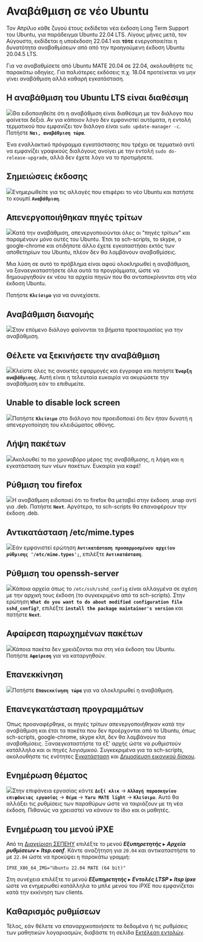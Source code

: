 # Αναβάθμιση σε νέο Ubuntu

Τον Απρίλιο κάθε ζυγού έτους εκδίδεται νέα έκδοση Long Term Support του Ubuntu,
για παράδειγμα Ubuntu 22.04 LTS. Λίγους μήνες μετά, τον Αύγουστο, εκδίδεται η
υποέκδοση 22.04.1 και **τότε** ενεργοποιείται η δυνατότητα αναβαθμίσεων από
από την προηγούμενη έκδοση Ubuntu 20.04.5 LTS.

Για να αναβαθμίσετε από Ubuntu MATE 20.04 σε 22.04, ακολουθήστε τις παρακάτω
οδηγίες. Για παλιότερες εκδόσεις π.χ. 18.04 προτείνεται να μην γίνει αναβάθμιση
αλλά καθαρή εγκατάσταση.

## Η αναβάθμιση του Ubuntu LTS είναι διαθέσιμη

[![](upgrade-01-available.png)](upgrade-01-available.png)Θα ειδοποιηθείτε ότι η
αναβάθμιση είναι διαθέσιμη με τον διάλογο που φαίνεται δεξιά. Αν για κάποιον
λόγο δεν εμφανιστεί αυτόματα, η εντολή τερματικού που εμφανίζει τον διάλογο
είναι `sudo update-manager -c`. Πατήστε **`Ναι, αναβάθμιση τώρα`**.

Ένα εναλλακτικό πρόγραμμα εγκατάστασης που τρέχει σε τερματικό αντί να
εμφανίζει γραφικούς διαλόγους ανοίγει με την εντολή `sudo do-release-upgrade`,
αλλά δεν έχετε λόγο να το προτιμήσετε.

## Σημειώσεις έκδοσης

[![](upgrade-02-notes.png)](upgrade-02-notes.png)Ενημερωθείτε για τις αλλαγές
που επιφέρει το νέο Ubuntu και πατήστε το κουμπί **`Αναβάθμιση`**.

## Απενεργοποιήθηκαν πηγές τρίτων

[![](upgrade-03-sources.png)](upgrade-03-sources.png)Κατά την αναβάθμιση,
απενεργοποιούνται όλες οι "πηγές τρίτων" και παραμένουν μόνο αυτές του Ubuntu.
Έτσι τα sch-scripts, το skype, ο google-chrome και οτιδήποτε άλλο έχετε
εγκαταστήσει εκτός των αποθετηρίων του Ubuntu, πλέον δεν θα λαμβάνουν
αναβαθμίσεις.

Μια λύση σε αυτό το πρόβλημα είναι αφού ολοκληρωθεί η αναβάθμιση, να
ξαναεγκαταστήσετε όλα αυτά τα προγράμματα, ώστε να δημιουργηθούν εκ νέου τα
αρχεία πηγών που θα ανταποκρίνονται στη νέα έκδοση Ubuntu.

Πατήστε **`Κλείσιμο`** για να συνεχίσετε.

## Αναβάθμιση διανομής

[![](upgrade-04-progress.png)](upgrade-04-progress.png)Στον επόμενο διάλογο
φαίνονται τα βήματα προετοιμασίας για την αναβάθμιση.

## Θέλετε να ξεκινήσετε την αναβάθμιση

[![](upgrade-05-confirmation.png)](upgrade-05-confirmation.png)Κλείστε όλες τις
ανοικτές εφαρμογές και έγγραφα και πατήστε **`Έναρξη αναβάθμισης`**. Αυτή είναι
η τελευταία ευκαιρία να ακυρώσετε την αναβάθμιση εάν το επιθυμείτε.

## Unable to disable lock screen

[![](upgrade-06-lock-screen.png)](upgrade-06-lock-screen.png)Πατήστε
**`Κλείσιμο`** στο διάλογο που προειδοποιεί ότι δεν ήταν δυνατή η
απενεργοποίηση του κλειδώματος οθόνης.

## Λήψη πακέτων

[![](upgrade-07-progress.png)](upgrade-07-progress.png)Ακολουθεί το πιο
χρονοβόρο μέρος της αναβάθμισης, η λήψη και η εγκατάσταση των νέων πακέτων.
Ευκαιρία για καφέ!

## Ρύθμιση του firefox

[![](upgrade-08-firefox.png)](upgrade-08-firefox.png)Η αναβάθμιση ειδοποιεί ότι
το firefox θα μεταβεί στην έκδοση .snap αντί για .deb. Πατήστε **`Next`**.
Αργότερα, τα sch-scripts θα επαναφέρουν την έκδοση .deb.

## Αντικατάσταση /etc/mime.types

[![](upgrade-09-mime.png)](upgrade-09-mime.png)Εάν εμφανιστεί ερώτηση
**`Αντικατάσταση προσαρμοσμένου αρχείου ρύθμισης '/etc/mime.types';`**,
επιλέξτε **`Αντικατάσταση`**.

## Ρύθμιση του openssh-server

[![](upgrade-10-sshd.png)](upgrade-10-sshd.png)Κάποια αρχεία όπως το
`/etc/ssh/sshd_config` είναι αλλαγμένα σε σχέση με την αρχική τους έκδοση (το
συγκεκριμένο από τα sch-scripts). Στην ερώτηση **`What do you want to do about
modified configuration file sshd_config?`**, επιλέξτε **`install the package
maintainer's version`** και πατήστε **`Next`**.

## Αφαίρεση παρωχημένων πακέτων

[![](upgrade-11-remove.png)](upgrade-11-remove.png)Κάποια πακέτα δεν χρειάζονται
πια στη νέα έκδοση του Ubuntu. Πατήστε **`Αφαίρεση`** για να καταργηθούν.

## Επανεκκίνηση

[![](upgrade-12-restart.png)](upgrade-12-restart.png)Πατήστε **`Επανεκκίνηση
τώρα`** για να ολοκληρωθεί η αναβάθμιση.

## Επανεγκατάσταση προγραμμάτων

Όπως προαναφέρθηκε, οι πηγές τρίτων απενεργοποιήθηκαν κατά την αναβάθμιση και
έτσι τα πακέτα που δεν προέρχονται από το Ubuntu, όπως sch-scripts,
google-chrome, skype κλπ, δεν θα λαμβάνουν πια αναβαθμίσεις. Ξαναεγκαταστήστε
τα εξ' αρχής ώστε να ρυθμιστούν κατάλληλα και οι πηγές λογισμικού. Συγκεκριμένα
για τα sch-scripts, ακολουθήστε τις ενότητες
[Εγκατάσταση](../../ltsp/installation.md) και [Δημοσίευση εικονικού
δίσκου](../../ltsp/ltsp-commands.md/#ltsp-image).

## Ενημέρωση θέματος

[![](upgrade-13-theme.png)](upgrade-13-theme.png)Στην επιφάνεια εργασίας κάντε
**`Δεξί κλικ`** → **`Αλλαγή παρασκηνίου επιφάνειας εργασίας`** → **`Θέμα`** →
**`Yaru MATE light`** → **`Κλείσιμο`**. Αυτό θα αλλάξει τις ρυθμίσεις των
παραθύρων ώστε να ταιριάζουν με τη νέα έκδοση. Πιθανώς να χρειαστεί να κάνουν
το ίδιο και οι μαθητές.

## Ενημέρωση του μενού iPXE

Από τη [Διαχείριση ΣΕΠΕΗΥ](../../glossary/index.md#sch-scripts) επιλέξτε το
μενού ***Εξυπηρετητής*** ▸ ***Αρχεία ρυθμίσεων*** ▸ ***ltsp.conf***. Κάντε
αναζήτηση για `20.04` και αντικαταστήστε το με `22.04` ώστε να προκύψει η
παρακάτω γραμμή:

```text title="/etc/ltsp/ltsp.conf"
IPXE_X86_64_IMG="Ubuntu 22.04 MATE (64 bit)"
```

Στη συνέχεια επιλέξτε το μενού ***Εξυπηρετητής*** ▸ ***Εντολές LTSP*** ▸
***ltsp ipxe*** ώστε να ενημερωθεί κατάλληλα το μπλε μενού του iPXE που
εμφανίζεται κατά την εκκίνηση των clients.

## Καθαρισμός ρυθμίσεων

Τέλος, εάν θέλετε να επαναρχικοποιήσετε τα δεδομένα ή τις ρυθμίσεις των
μαθητικών λογαριασμών, διαβάστε τη σελίδα [Εκτέλεση
εντολών](../../ltsp/run-commands.md).
